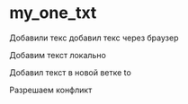 ﻿# my_one_txt
Добавили текс
добавил текс через браузер

Добавим текст локально

Добавил текст в новой ветке to

Разрешаем конфликт